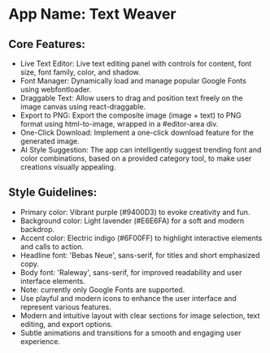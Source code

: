 # **App Name**: Text Weaver

## Core Features:

- Live Text Editor: Live text editing panel with controls for content, font size, font family, color, and shadow.
- Font Manager: Dynamically load and manage popular Google Fonts using webfontloader.
- Draggable Text: Allow users to drag and position text freely on the image canvas using react-draggable.
- Export to PNG: Export the composite image (image + text) to PNG format using html-to-image, wrapped in a #editor-area div.
- One-Click Download: Implement a one-click download feature for the generated image.
- AI Style Suggestion: The app can intelligently suggest trending font and color combinations, based on a provided category tool, to make user creations visually appealing.

## Style Guidelines:

- Primary color: Vibrant purple (#9400D3) to evoke creativity and fun.
- Background color: Light lavender (#E6E6FA) for a soft and modern backdrop.
- Accent color: Electric indigo (#6F00FF) to highlight interactive elements and calls to action.
- Headline font: 'Bebas Neue', sans-serif, for titles and short emphasized copy.
- Body font: 'Raleway', sans-serif, for improved readability and user interface elements.
- Note: currently only Google Fonts are supported.
- Use playful and modern icons to enhance the user interface and represent various features.
- Modern and intuitive layout with clear sections for image selection, text editing, and export options.
- Subtle animations and transitions for a smooth and engaging user experience.